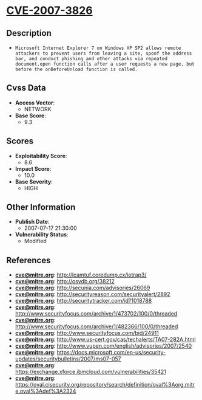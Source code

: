 
# [CVE-2007-3826](https://cve.mitre.org/cgi-bin/cvename.cgi?name=CVE-2007-3826)

## Description

- `Microsoft Internet Explorer 7 on Windows XP SP2 allows remote attackers to prevent users from leaving a site, spoof the address bar, and conduct phishing and other attacks via repeated document.open function calls after a user requests a new page, but before the onBeforeUnload function is called.`

## Cvss Data

- **Access Vector**:
  - NETWORK
- **Base Score**:
  - 9.3

## Scores

- **Exploitability Score**:
  - 8.6
- **Impact Score**:
  - 10.0
- **Base Severity**:
  - HIGH

## Other Information

- **Publish Date**:
  - 2007-07-17 21:30:00
- **Vulnerability Status**:
  - Modified

## References

- **cve@mitre.org**: http://lcamtuf.coredump.cx/ietrap3/
- **cve@mitre.org**: http://osvdb.org/38212
- **cve@mitre.org**: http://secunia.com/advisories/26069
- **cve@mitre.org**: http://securityreason.com/securityalert/2892
- **cve@mitre.org**: http://securitytracker.com/id?1018788
- **cve@mitre.org**: http://www.securityfocus.com/archive/1/473702/100/0/threaded
- **cve@mitre.org**: http://www.securityfocus.com/archive/1/482366/100/0/threaded
- **cve@mitre.org**: http://www.securityfocus.com/bid/24911
- **cve@mitre.org**: http://www.us-cert.gov/cas/techalerts/TA07-282A.html
- **cve@mitre.org**: http://www.vupen.com/english/advisories/2007/2540
- **cve@mitre.org**: https://docs.microsoft.com/en-us/security-updates/securitybulletins/2007/ms07-057
- **cve@mitre.org**: https://exchange.xforce.ibmcloud.com/vulnerabilities/35421
- **cve@mitre.org**: https://oval.cisecurity.org/repository/search/definition/oval%3Aorg.mitre.oval%3Adef%3A2324
